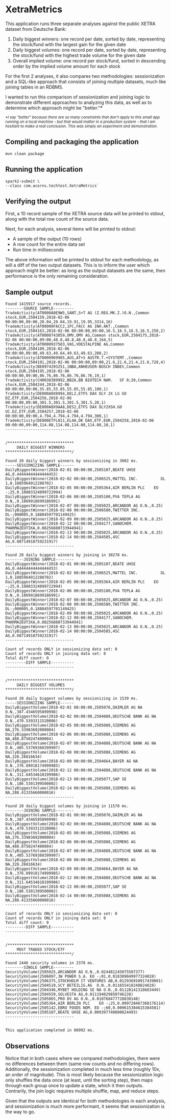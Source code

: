 # XetraMetrics
This application runs three separate analyses against the public XETRA
dataset from Deutsche Bank:
1. Daily biggest winners: one record per date, sorted by date,
representing the stock/fund with the largest gain for the given date
2. Daily biggest volumes: one record per date, sorted by date,
representing the stock/fund with the highest trade volume for the given date
3. Overall implied volume: one record per stock/fund,
sorted in descending order by the implied volume amount for each stock

For the first 2 analyses, it also compares two methodologies: sessionization and a
SQL-like approach that consists of joining multiple datasets, much like joining tables
in an RDBMS.

I wanted to run this comparison of sessionization and joining logic to demonstrate
different approaches to analyzing this data, as well as to determine which approach
might be "better."__*__

*<sub>\*I say "better" because there are so many constraints that don't apply to this
small app running on a local machine - but that would matter in a production system -
that I am hesitant to make a real conclusion. This was simply an experiment and
demonstration.</sub>*


## Compiling and packaging the application
~~~
mvn clean package
~~~

## Running the application
~~~
spark2-submit \
--class com.acorns.techtest.XetraMetrics`
~~~

## Verifying the output
First, a 10 record sample of the XETRA source data will be printed to stdout, along with the total row count of the source data.

Next, for each analysis, several items will be printed to stdout:
- A sample of the output (10 rows)
- A row count for the entire data set
- Run time in milliseconds

The above information will be printed to stdout for each methodology, as will a diff of the two output datasets.
This is to inform the user which approach might be better: as long as the output datasets are the same,
then performance is the only remaining consideration. 

## Sample output
~~~
Found 1415917 source records.
--------SOURCE SAMPLE---------
TradeActivity(AT0000A0E9W5,SANT,S+T AG (Z.REG.MK.Z.)O.N.,Common stock,EUR,2504159,2018-02-06 00:00:00,09:00,20.04,20.04,19.91,19.95,3314,16)
TradeActivity(AT00000FACC2,1FC,FACC AG INH.AKT.,Common stock,EUR,2504163,2018-02-06 00:00:00,09:00,16.5,16.5,16.5,16.5,250,2)
TradeActivity(AT0000743059,OMV,OMV AG,Common stock,EUR,2504175,2018-02-06 00:00:00,09:00,48.8,48.8,48.8,48.8,164,5)
TradeActivity(AT0000937503,VAS,VOESTALPINE AG,Common stock,EUR,2504189,2018-02-06 00:00:00,09:00,49.63,49.64,49.63,49.63,200,2)
TradeActivity(AT0000969985,AUS,AT+S AUSTR.T.+SYSTEMT.,Common stock,EUR,2504191,2018-02-06 00:00:00,09:00,21.6,21.6,21.4,21.6,728,4)
TradeActivity(BE0974293251,1NBA,ANHEUSER-BUSCH INBEV,Common stock,EUR,2504195,2018-02-06 00:00:00,09:00,86.76,86.76,86.76,86.76,19,1)
TradeActivity(CH0038389992,BBZA,BB BIOTECH NAM.   SF 0;20,Common stock,EUR,2504244,2018-02-06 00:00:00,09:00,55.85,55.85,55.85,55.85,100,1)
TradeActivity(DE000A0X8994,DEL2,ETFS DAX DLY 2X LG GO DZ,ETF,EUR,2504256,2018-02-06 00:00:00,09:00,301.5,301.5,301.5,301.5,20,1)
TradeActivity(DE000A0X9AA8,DES2,ETFS DAX DLY2XSH.GO UC.DZ,ETF,EUR,2504257,2018-02-06 00:00:00,09:00,4.794,4.794,4.794,4.794,300,1)
TradeActivity(DE000ETFL011,EL4A,DK DAX,ETF,EUR,2504258,2018-02-06 00:00:00,09:00,114.08,114.08,114.08,114.08,10,1)
------------------------------


/*****************************
     DAILY BIGGEST WINNERS
*****************************/

Found 20 daily biggest winners by sessionizing in 3002 ms.
-----SESSIONIZING SAMPLE------
DailyBiggestWinner(2018-02-01 00:00:00,2505107,BEATE UHSE AG,0.44444444444444453)
DailyBiggestWinner(2018-02-02 00:00:00,2506525,MATTEL INC.          DL 1,0.1885964912280702)
DailyBiggestWinner(2018-02-05 00:00:00,2505364,AIR BERLIN PLC    EO -;25,0.10803324099722994)
DailyBiggestWinner(2018-02-06 00:00:00,2505100,PVA TEPLA AG O.N.,0.1869918699186991)
DailyBiggestWinner(2018-02-07 00:00:00,2505025,ARCANDOR AG O.N.,0.25)
DailyBiggestWinner(2018-02-08 00:00:00,2506580,TWITTER INC.   DL-;000005,0.18804597701149425)
DailyBiggestWinner(2018-02-09 00:00:00,2505025,ARCANDOR AG O.N.,0.25)
DailyBiggestWinner(2018-02-12 00:00:00,2504177,SANOCHEM. PHARMAZEUTIKA,0.08256880733944941)
DailyBiggestWinner(2018-02-13 00:00:00,2505025,ARCANDOR AG O.N.,0.25)
DailyBiggestWinner(2018-02-14 00:00:00,2504585,4SC AG,0.08714918759231917)
------------------------------

Found 20 daily biggest winners by joining in 30278 ms.
--------JOINING SAMPLE--------
DailyBiggestWinner(2018-02-01 00:00:00,2505107,BEATE UHSE AG,0.44444444444444453)
DailyBiggestWinner(2018-02-02 00:00:00,2506525,MATTEL INC.          DL 1,0.1885964912280702)
DailyBiggestWinner(2018-02-05 00:00:00,2505364,AIR BERLIN PLC    EO -;25,0.10803324099722994)
DailyBiggestWinner(2018-02-06 00:00:00,2505100,PVA TEPLA AG O.N.,0.1869918699186991)
DailyBiggestWinner(2018-02-07 00:00:00,2505025,ARCANDOR AG O.N.,0.25)
DailyBiggestWinner(2018-02-08 00:00:00,2506580,TWITTER INC.   DL-;000005,0.18804597701149425)
DailyBiggestWinner(2018-02-09 00:00:00,2505025,ARCANDOR AG O.N.,0.25)
DailyBiggestWinner(2018-02-12 00:00:00,2504177,SANOCHEM. PHARMAZEUTIKA,0.08256880733944941)
DailyBiggestWinner(2018-02-13 00:00:00,2505025,ARCANDOR AG O.N.,0.25)
DailyBiggestWinner(2018-02-14 00:00:00,2504585,4SC AG,0.08714918759231917)
------------------------------

Count of records ONLY in sessionizing data set: 0
Count of records ONLY in joining data set: 0
Total diff count: 0
---------DIFF SAMPLE----------
------------------------------


/*****************************
     DAILY BIGGEST VOLUMES
*****************************/

Found 20 daily biggest volumes by sessionizing in 1539 ms.
-----SESSIONIZING SAMPLE------
DailyBiggestVolume(2018-02-01 00:00:00,2505076,DAIMLER AG NA O.N.,387.4346595899998)
DailyBiggestVolume(2018-02-02 00:00:00,2504888,DEUTSCHE BANK AG NA O.N.,470.5393311520006)
DailyBiggestVolume(2018-02-05 00:00:00,2505088,SIEMENS AG NA,276.33983692000004)
DailyBiggestVolume(2018-02-06 00:00:00,2505088,SIEMENS AG NA,488.8750247400004)
DailyBiggestVolume(2018-02-07 00:00:00,2504888,DEUTSCHE BANK AG NA O.N.,405.53769360399997)
DailyBiggestVolume(2018-02-08 00:00:00,2505088,SIEMENS AG NA,328.26816634)
DailyBiggestVolume(2018-02-09 00:00:00,2504664,BAYER AG NA O.N.,376.89918174999985)
DailyBiggestVolume(2018-02-12 00:00:00,2504888,DEUTSCHE BANK AG NA O.N.,311.64534618199986)
DailyBiggestVolume(2018-02-13 00:00:00,2505077,SAP SE O.N.,186.5301399500002)
DailyBiggestVolume(2018-02-14 00:00:00,2505088,SIEMENS AG NA,288.41335660000016)
------------------------------

Found 20 daily biggest volumes by joining in 11570 ms.
--------JOINING SAMPLE--------
DailyBiggestVolume(2018-02-01 00:00:00,2505076,DAIMLER AG NA O.N.,387.4346595899998)
DailyBiggestVolume(2018-02-02 00:00:00,2504888,DEUTSCHE BANK AG NA O.N.,470.5393311520006)
DailyBiggestVolume(2018-02-05 00:00:00,2505088,SIEMENS AG NA,276.33983692000004)
DailyBiggestVolume(2018-02-06 00:00:00,2505088,SIEMENS AG NA,488.8750247400004)
DailyBiggestVolume(2018-02-07 00:00:00,2504888,DEUTSCHE BANK AG NA O.N.,405.53769360399997)
DailyBiggestVolume(2018-02-08 00:00:00,2505088,SIEMENS AG NA,328.26816634)
DailyBiggestVolume(2018-02-09 00:00:00,2504664,BAYER AG NA O.N.,376.89918174999985)
DailyBiggestVolume(2018-02-12 00:00:00,2504888,DEUTSCHE BANK AG NA O.N.,311.64534618199986)
DailyBiggestVolume(2018-02-13 00:00:00,2505077,SAP SE O.N.,186.5301399500002)
DailyBiggestVolume(2018-02-14 00:00:00,2505088,SIEMENS AG NA,288.41335660000016)
------------------------------

Count of records ONLY in sessionizing data set: 0
Count of records ONLY in joining data set: 0
Total diff count: 0
---------DIFF SAMPLE----------
------------------------------


/*****************************
     MOST TRADED STOCK/ETF
*****************************/

Found 2446 security volumes in 2378 ms.
--------SINGLE SAMPLE---------
SecurityVolume(2505025,ARCANDOR AG O.N.,0.024481245075507377)
SecurityVolume(2506097,3W POWER S.A. EO -;01,0.018309049977324028)
SecurityVolume(2506375,STOCKHOLM IT VENTURES AB,0.012936910917439001)
SecurityVolume(2504510,SCY BETEILIG.AG  O.N.,0.011655418248824828)
SecurityVolume(2504346,MYBET HOLDING SE NA O.N.,0.01128141318683449)
SecurityVolume(2504559,SOLVESTA AG,0.011194029850746228)
SecurityVolume(2505065,PRO DV AG O.N.,0.010768477728830148)
SecurityVolume(2505364,AIR BERLIN PLC    EO -;25,0.009728467368176114)
SecurityVolume(2505142,EBRO FOODS NOM. EO -;60,0.009615384615384581)
SecurityVolume(2505107,BEATE UHSE AG,0.009397740800824493)
------------------------------


This application completed in 86992 ms.
~~~

## Observations
Notice that in both cases where we compared methodologies, there were no differences between
them (same row counts and no differing rows). Additionally, the sessionization completed
in much less time (roughly 10x, an order of magnitude). This is most likely because the
sessionization logic only shuffles the data once (at least, until the sorting step),
then maps through each group once to update a state, which it then outputs. Contrarily,
the join logic requires multiple shuffle, map, and reduce steps.

Given that the outputs are identical for both methodologies in each analysis, and
sessionization is much more performant, it seems that sessionization is the way to go. 
